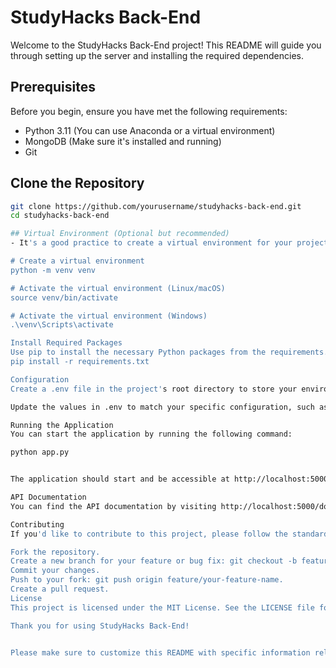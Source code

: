 # StudyHacks Back-End

Welcome to the StudyHacks Back-End project! This README will guide you through setting up the server and installing the required dependencies.

## Prerequisites

Before you begin, ensure you have met the following requirements:

- Python 3.11 (You can use Anaconda or a virtual environment)
- MongoDB (Make sure it's installed and running)
- Git

## Clone the Repository

```bash
git clone https://github.com/yourusername/studyhacks-back-end.git
cd studyhacks-back-end

## Virtual Environment (Optional but recommended)
- It's a good practice to create a virtual environment for your project to isolate dependencies.

# Create a virtual environment
python -m venv venv

# Activate the virtual environment (Linux/macOS)
source venv/bin/activate

# Activate the virtual environment (Windows)
.\venv\Scripts\activate

Install Required Packages
Use pip to install the necessary Python packages from the requirements.txt file.
pip install -r requirements.txt

Configuration
Create a .env file in the project's root directory to store your environment variables and configuration settings. You can use the .env.example file as a template.

Update the values in .env to match your specific configuration, such as database connection details and API keys.

Running the Application
You can start the application by running the following command:

python app.py


The application should start and be accessible at http://localhost:5000 by default. You can access the API endpoints from there.

API Documentation
You can find the API documentation by visiting http://localhost:5000/documentation after starting the server. This page provides information on the available API endpoints and how to use them.

Contributing
If you'd like to contribute to this project, please follow the standard GitHub workflow:

Fork the repository.
Create a new branch for your feature or bug fix: git checkout -b feature/your-feature-name.
Commit your changes.
Push to your fork: git push origin feature/your-feature-name.
Create a pull request.
License
This project is licensed under the MIT License. See the LICENSE file for details.

Thank you for using StudyHacks Back-End!


Please make sure to customize this README with specific information relevant to your project, and provide detailed explanations and instructions where needed. This will help users and contributors understand how to set up and use your project effectively.

